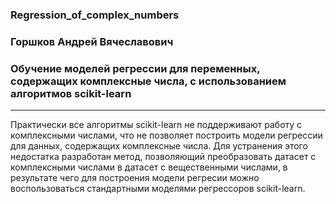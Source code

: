 ### Regression_of_complex_numbers
### Горшков Андрей Вячеславович
### Обучение моделей регрессии для переменных, содержащих комплексные числа, с использованием алгоритмов scikit-learn
------------------------------------------

Практически все алгоритмы scikit-learn не поддерживают работу с комплексными числами, что не позволяет построить модели регрессии для данных, содержащих комплексные числа. Для устранения этого недостатка разработан метод, позволяющий преобразовать датасет с комплексными числами в датасет с вещественными числами, в результате чего для построения модели регресии можно воспользоваться стандартными моделями регрессоров scikit-learn.
